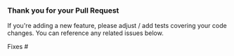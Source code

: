 ### Thank you for your Pull Request

If you're adding a new feature, please adjust / add tests covering your code changes. You can reference any related issues below.

Fixes #
